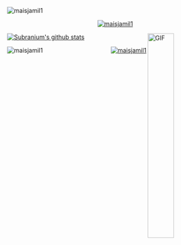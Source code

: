 <p align="left"> <img src="https://komarev.com/ghpvc/?username=maisjamil1&label=Profile%20views&color=0e75b6&style=flat" alt="maisjamil1" /> </p>
<p align="center" width="100%" margin="0px"> <a href="https://github.com/ryo-ma/github-profile-trophy"><img margin="0px" src="https://github-profile-trophy.vercel.app/?username=maisjamil1" alt="maisjamil1" /></a> </p>

[![Subranium's github stats](https://github-readme-stats.vercel.app/api?username=maisjamil1&show_icons=true&theme=default&include_all_commits=true&hide=issues&layout=compact)](https://github.com/anuraghazra/github-readme-stats)
<img align="right" width="35%" alt="GIF" src="https://c.tenor.com/Lg1oHSDcG24AAAAC/cat-shades.gif" /> 
<p><img align="left" src="https://github-readme-streak-stats.herokuapp.com/?user=maisjamil1&" alt="maisjamil1" /></p>

<p align="right"> <a href="https://github.com/ryo-ma/github-profile-trophy"><img src="https://github-readme-stats.vercel.app/api/top-langs/?username=maisjamil1&layout=compact&show_icons=true&theme=default" alt="maisjamil1" /></a> </p>




<br/>
